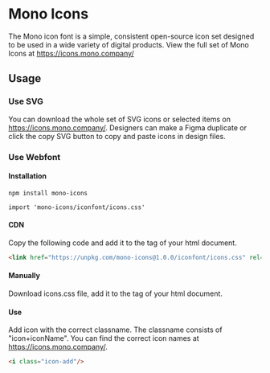 # Mono Icons

The Mono icon font is a simple, consistent open-source icon set designed to be used in a wide variety of digital products.
View the full set of Mono Icons at https://icons.mono.company/

## Usage

### Use SVG

You can download the whole set of SVG icons or selected items on https://icons.mono.company/.
Designers can make a Figma duplicate or click the copy SVG button to copy and paste icons in design files.

### Use Webfont

#### Installation
```shell
npm install mono-icons
```
```shell
import 'mono-icons/iconfont/icons.css'
```

#### CDN
Copy the following code and add it to the <head> tag of your html document.
```html
<link href="https://unpkg.com/mono-icons@1.0.0/iconfont/icons.css" rel="stylesheet">
```

#### Manually
Download icons.css file, add it to the <head> tag of your html document.

#### Use
Add icon with the correct classname. The classname consists of "icon+iconName". You can find the correct icon names at https://icons.mono.company/.

```html
<i class="icon-add"/>
```






